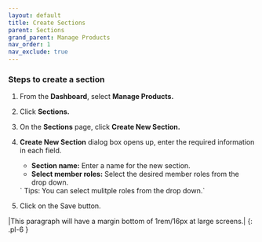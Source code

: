 ```yaml
---
layout: default
title: Create Sections
parent: Sections
grand_parent: Manage Products
nav_order: 1
nav_exclude: true
---
```


### Steps to create a section

1. From the **Dashboard**, select **Manage Products.**

2. Click **Sections.**

3. On the **Sections** page, click **Create New Section.**
   
4. **Create New Section** dialog box opens up, enter the required information in each field.
   
    * **Section name:** Enter a name for the new section.<br>
    * **Select member roles:** Select the desired member roles from the drop down. 

   <div class="ttext">
   ` Tips: You can select mulitple roles from the drop down.`</div>
 
5. Click on the Save button. 

|<ttext>This paragraph will have a margin bottom of 1rem/16px at large screens.</ttext>|
{: .pl-6 }
